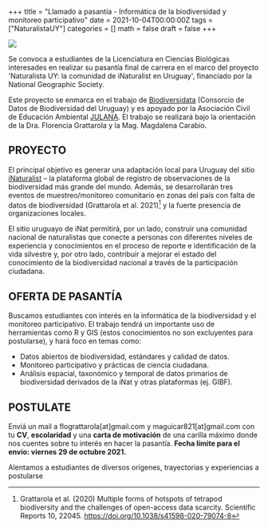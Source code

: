 +++
title = "Llamado a pasantía - Informática de la biodiversidad y monitoreo participativo"
date = 2021-10-04T00:00:00Z
tags = ["NaturalistaUY"]
categories = []
math = false
draft = false
+++

![](/img/llamado_pasantia_2021.png)

Se convoca a estudiantes de la Licenciatura en Ciencias Biológicas interesades en realizar su pasantía final de carrera en el marco del proyecto 'Naturalista UY: la comunidad de iNaturalist en Uruguay', financiado por la National Geographic Society.  

Este proyecto se enmarca en el trabajo de [Biodiversidata](https://biodiversidata.org/es/) (Consorcio de Datos de Biodiversidad del Uruguay) y es apoyado por la Asociación Civil de Educación Ambiental [JULANA](https://julana.org/). El trabajo se realizará bajo la orientación de la Dra. Florencia Grattarola y la Mag. Magdalena Carabio.  

##	PROYECTO
El principal objetivo es generar una adaptación local para Uruguay del sitio [iNaturalist](https://www.inaturalist.org/) – la plataforma global de registro de observaciones de la biodiversidad más grande del mundo. Además, se desarrollarán tres eventos de muestreo/monitoreo comunitario en zonas del país con falta de datos de biodiversidad (Grattarola et al. 2021)[^1]  y la fuerte presencia de organizaciones locales.  

El sitio uruguayo de iNat permitirá, por un lado, construir una comunidad nacional de naturalistas que conecte a personas con diferentes niveles de experiencia y conocimientos en el proceso de reporte e identificación de la vida silvestre y, por otro lado, contribuir a mejorar el estado del conocimiento de la biodiversidad nacional a través de la participación ciudadana.  

##	OFERTA DE PASANTÍA
Buscamos estudiantes con interés en la informática de la biodiversidad y el monitoreo participativo. El trabajo tendrá un importante uso de herramientas como R y GIS (estos conocimientos no son excluyentes para postularse), y hará foco en temas como:  

-	Datos abiertos de biodiversidad, estándares y calidad de datos.  
-	Monitoreo participativo y prácticas de ciencia ciudadana.  
-	Análisis espacial, taxonómico y temporal de datos primarios de biodiversidad derivados de la iNat y otras plataformas (ej. GIBF).  

##	POSTULATE
Enviá un mail a flograttarola[at]gmail.com y maguicar821[at]gmail.com con tu **CV**, **escolaridad** y una **carta de motivación** de una carilla máximo donde nos cuentes sobre tu interés en hacer la pasantía. **Fecha límite para el envío: viernes 29 de octubre 2021.**   

Alentamos a estudiantes de diversos orígenes, trayectorias y experiencias a postularse  


[^1]: Grattarola et al. (2020) Multiple forms of hotspots of tetrapod biodiversity and the challenges of open-access data scarcity. Scientific Reports 10, 22045. https://doi.org/10.1038/s41598-020-79074-8
